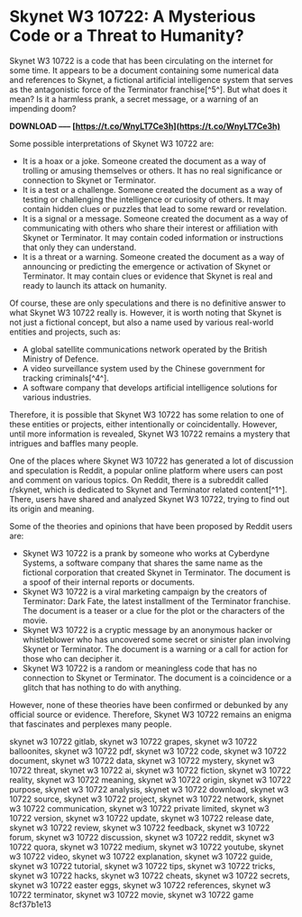 
 
# Skynet W3 10722: A Mysterious Code or a Threat to Humanity?
 
Skynet W3 10722 is a code that has been circulating on the internet for some time. It appears to be a document containing some numerical data and references to Skynet, a fictional artificial intelligence system that serves as the antagonistic force of the Terminator franchise[^5^]. But what does it mean? Is it a harmless prank, a secret message, or a warning of an impending doom?
 
**DOWNLOAD ––– [https://t.co/WnyLT7Ce3h](https://t.co/WnyLT7Ce3h)**


 
Some possible interpretations of Skynet W3 10722 are:
 
- It is a hoax or a joke. Someone created the document as a way of trolling or amusing themselves or others. It has no real significance or connection to Skynet or Terminator.
- It is a test or a challenge. Someone created the document as a way of testing or challenging the intelligence or curiosity of others. It may contain hidden clues or puzzles that lead to some reward or revelation.
- It is a signal or a message. Someone created the document as a way of communicating with others who share their interest or affiliation with Skynet or Terminator. It may contain coded information or instructions that only they can understand.
- It is a threat or a warning. Someone created the document as a way of announcing or predicting the emergence or activation of Skynet or Terminator. It may contain clues or evidence that Skynet is real and ready to launch its attack on humanity.

Of course, these are only speculations and there is no definitive answer to what Skynet W3 10722 really is. However, it is worth noting that Skynet is not just a fictional concept, but also a name used by various real-world entities and projects, such as:

- A global satellite communications network operated by the British Ministry of Defence.
- A video surveillance system used by the Chinese government for tracking criminals[^4^].
- A software company that develops artificial intelligence solutions for various industries.

Therefore, it is possible that Skynet W3 10722 has some relation to one of these entities or projects, either intentionally or coincidentally. However, until more information is revealed, Skynet W3 10722 remains a mystery that intrigues and baffles many people.

One of the places where Skynet W3 10722 has generated a lot of discussion and speculation is Reddit, a popular online platform where users can post and comment on various topics. On Reddit, there is a subreddit called r/skynet, which is dedicated to Skynet and Terminator related content[^1^]. There, users have shared and analyzed Skynet W3 10722, trying to find out its origin and meaning.
 
Some of the theories and opinions that have been proposed by Reddit users are:

- Skynet W3 10722 is a prank by someone who works at Cyberdyne Systems, a software company that shares the same name as the fictional corporation that created Skynet in Terminator. The document is a spoof of their internal reports or documents.
- Skynet W3 10722 is a viral marketing campaign by the creators of Terminator: Dark Fate, the latest installment of the Terminator franchise. The document is a teaser or a clue for the plot or the characters of the movie.
- Skynet W3 10722 is a cryptic message by an anonymous hacker or whistleblower who has uncovered some secret or sinister plan involving Skynet or Terminator. The document is a warning or a call for action for those who can decipher it.
- Skynet W3 10722 is a random or meaningless code that has no connection to Skynet or Terminator. The document is a coincidence or a glitch that has nothing to do with anything.

However, none of these theories have been confirmed or debunked by any official source or evidence. Therefore, Skynet W3 10722 remains an enigma that fascinates and perplexes many people.
 
skynet w3 10722 gitlab,  skynet w3 10722 grapes,  skynet w3 10722 balloonites,  skynet w3 10722 pdf,  skynet w3 10722 code,  skynet w3 10722 document,  skynet w3 10722 data,  skynet w3 10722 mystery,  skynet w3 10722 threat,  skynet w3 10722 ai,  skynet w3 10722 fiction,  skynet w3 10722 reality,  skynet w3 10722 meaning,  skynet w3 10722 origin,  skynet w3 10722 purpose,  skynet w3 10722 analysis,  skynet w3 10722 download,  skynet w3 10722 source,  skynet w3 10722 project,  skynet w3 10722 network,  skynet w3 10722 communication,  skynet w3 10722 private limited,  skynet w3 10722 version,  skynet w3 10722 update,  skynet w3 10722 release date,  skynet w3 10722 review,  skynet w3 10722 feedback,  skynet w3 10722 forum,  skynet w3 10722 discussion,  skynet w3 10722 reddit,  skynet w3 10722 quora,  skynet w3 10722 medium,  skynet w3 10722 youtube,  skynet w3 10722 video,  skynet w3 10722 explanation,  skynet w3 10722 guide,  skynet w3 10722 tutorial,  skynet w3 10722 tips,  skynet w3 10722 tricks,  skynet w3 10722 hacks,  skynet w3 10722 cheats,  skynet w3 10722 secrets,  skynet w3 10722 easter eggs,  skynet w3 10722 references,  skynet w3 10722 terminator,  skynet w3 10722 movie,  skynet w3 10722 game
 8cf37b1e13
 
